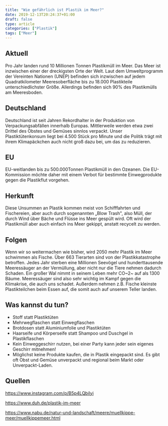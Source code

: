 ```yaml
---
title: "Wie gefährlich ist Plastik im Meer?"
date: 2019-12-13T20:24:37+01:00
draft: false
type: article
categories: ["Plastik"]
tags: ["Meer"]
---
```


**Aktuell**
-----------

Pro Jahr landen rund 10 Millionen Tonnen Plastikmüll im Meer. Das Meer
ist inzwischen einer der dreckigsten Orte der Welt. Laut dem
Umweltprogramm der Vereinten Nationen (UNEP) befinden sich inzwischen
auf jedem Quadratkilometer Meeresoberfläche bis zu 18.000 Plastikteile
unterschiedlichster Größe. Allerdings befinden sich 90% des Plastikmülls
am Meeresboden.

**Deutschland**
---------------

Deutschland ist seit Jahren Rekordhalter in der Produktion von
Verpackungsabfällen innerhalb Europas. Mittlerweile werden etwa zwei
Drittel des Obstes und Gemüses sinnlos verpackt. Unser
Plastiktütenkonsum liegt bei 4.500 Stück pro Minute und die Politik
trägt mit ihrem Klimapäckchen auch nicht groß dazu bei, um das zu
reduzieren.

**EU**
------

EU-weitlanden bis zu 500.000Tonnen Plastikmüll in den Ozeanen. Die
EU-Kommission möchte daher mit einem Verbot für bestimmte Einwegprodukte
gegen die Plastikflut vorgehen.

**Herkunft**
------------

Diese Unsummen an Plastik kommen meist von Schifffahrten und
Fischereien, aber auch durch sogenannten „Blow Trash", also Müll, der
durch Wind über Bäche und Flüsse ins Meer gespült wird. Oft wird der
Plastikmüll aber auch einfach ins Meer gekippt, anstatt recycelt zu
werden.

**Folgen**
----------

Wenn wir so weitermachen wie bisher, wird 2050 mehr Plastik im Meer
schwimmen als Fische. Über 663 Tierarten sind von der Plastikkatastrophe
betroffen. Jedes Jahr sterben eine Millionen Seevögel und
hunderttausende Meeressäuger an der Vermüllung, aber nicht nur die Tiere
nehmen dadurch Schaden. Ein großer Wal nimmt in seinem Leben mehr CO~2~
auf als 1300 Bäume. Meeressäuger sind also sehr wichtig im Kampf gegen
die Klimakrise, die auch uns schadet. Außerdem nehmen z.B. Fische
kleinste Plastikteilchen beim Essen auf, die somit auch auf unserem
Teller landen.

**Was kannst du tun?**
----------------------

-   Stoff statt Plastiktüten
-   Mehrwegflaschen statt Einwegflaschen
-   Brotdosen statt Aluminiumfolie und Plastiktüten
-   Haarseife und Körperseife statt Shampoo und Duschgel in
    Plastikflaschen
-   Kein Einweggeschirr nutzen, bei einer Party kann jeder sein eigenes
    Geschirr mitnehmen!
-   Möglichst keine Produkte kaufen, die in Plastik eingepackt sind. Es
    gibt oft Obst und Gemüse unverpackt und regional beim Markt oder
    Unverpackt-Laden.

**Quellen**
-----------

https://www.instagram.com/p/B5p4LQbilyi

https://www.duh.de/plastik-im-meer

https://www.nabu.de/natur-und-landschaft/meere/muellkippe-meer/muellkippemeer.html
